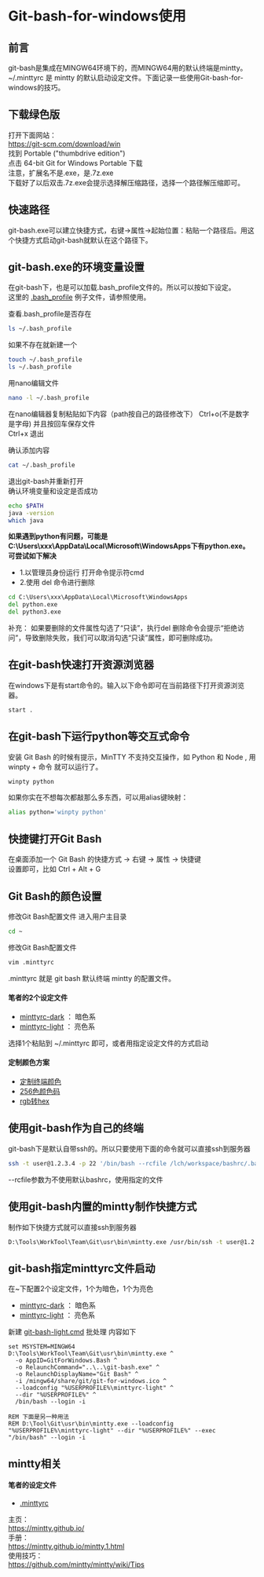 # Git-bash-for-windows使用

## 前言
git-bash是集成在MINGW64环境下的，而MINGW64用的默认终端是mintty。  
\~/.minttyrc 是 mintty 的默认启动设定文件。下面记录一些使用Git-bash-for-windows的技巧。

## 下载绿色版
打开下面网站：  
https://git-scm.com/download/win  
找到 Portable ("thumbdrive edition")  
点击 64-bit Git for Windows Portable 下载  
注意，扩展名不是.exe，是.7z.exe  
下载好了以后双击.7z.exe会提示选择解压缩路径，选择一个路径解压缩即可。

## 快速路径
git-bash.exe可以建立快捷方式，右键→属性→起始位置：粘贴一个路径后。用这个快捷方式启动git-bash就默认在这个路径下。

## git-bash.exe的环境变量设置
在git-bash下，也是可以加载.bash_profile文件的。所以可以按如下设定。  
这里的 [.bash_profile](.bash_profile) 例子文件，请参照使用。

查看.bash_profile是否存在
```bash
ls ~/.bash_profile
```

如果不存在就新建一个
```bash
touch ~/.bash_profile
ls ~/.bash_profile
```

用nano编辑文件
```bash
nano -l ~/.bash_profile
```

在nano编辑器复制粘贴如下内容（path按自己的路径修改下）
Ctrl+o(不是数字是字母) 并且按回车保存文件  
Ctrl+x 退出  

确认添加内容
```bash
cat ~/.bash_profile
```
退出git-bash并重新打开  
确认环境变量和设定是否成功
```bash
echo $PATH
java -version
which java
```
**如果遇到python有问题，可能是C:\Users\xxx\AppData\Local\Microsoft\WindowsApps下有python.exe。可尝试如下解决**
* 1.以管理员身份运行 打开命令提示符cmd
* 2.使用 del 命令进行删除
```cmd
cd C:\Users\xxx\AppData\Local\Microsoft\WindowsApps
del python.exe
del python3.exe
```

补充：
如果要删除的文件属性勾选了“只读”，执行del 删除命令会提示“拒绝访问”，导致删除失败，我们可以取消勾选“只读”属性，即可删除成功。

## 在git-bash快速打开资源浏览器
在windows下是有start命令的。输入以下命令即可在当前路径下打开资源浏览器。
```bash
start .
```

## 在git-bash下运行python等交互式命令
安装 Git Bash 的时候有提示，MinTTY 不支持交互操作，如 Python 和 Node , 用 winpty + 命令 就可以运行了。
```bash
winpty python
```
如果你实在不想每次都敲那么多东西，可以用alias键映射：
```bash
alias python='winpty python'
```

## 快捷键打开Git Bash
在桌面添加一个 Git Bash 的快捷方式 → 右键 → 属性 → 快捷键  
设置即可，比如 Ctrl + Alt + G

## Git Bash的颜色设置
修改Git Bash配置文件
进入用户主目录
```bash
cd ~
```
修改Git Bash配置文件
```bash
vim .minttyrc
```
.minttyrc 就是 git bash 默认终端 mintty 的配置文件。

#### 笔者的2个设定文件
* [minttyrc-dark](minttyrc-dark) ： 暗色系
* [minttyrc-light](minttyrc-light) ： 亮色系

选择1个粘贴到 \~/.minttyrc 即可，或者用指定设定文件的方式启动

#### 定制颜色方案
* [定制终端颜色](http://ciembor.github.io/4bit/)
* [256色颜色码](http://www.calmar.ws/vim/256-xterm-24bit-rgb-color-chart.html)
* [rgb转hex](https://www.w3schools.com/colors/colors_converter.asp)

## 使用git-bash作为自己的终端
git-bash下是默认自带ssh的。所以只要使用下面的命令就可以直接ssh到服务器
```bash
ssh -t user@1.2.3.4 -p 22 '/bin/bash --rcfile /lch/workspace/bashrc/.bashrc-personal'
```
 --rcfile参数为不使用默认bashrc，使用指定的文件

## 使用git-bash内置的mintty制作快捷方式
制作如下快捷方式就可以直接ssh到服务器
```bash
D:\Tools\WorkTool\Team\Git\usr\bin\mintty.exe /usr/bin/ssh -t user@1.2.3.4 -p 22 '/bin/bash --rcfile /lch/workspace/bashrc/.bashrc-personal'
```

## git-bash指定minttyrc文件启动

在~下配置2个设定文件，1个为暗色，1个为亮色
* [minttyrc-dark](minttyrc-dark) ： 暗色系
* [minttyrc-light](minttyrc-light) ： 亮色系

新建 [git-bash-light.cmd](git-bash-light.cmd) 批处理
内容如下
```
set MSYSTEM=MINGW64
D:\Tools\WorkTool\Team\Git\usr\bin\mintty.exe ^
  -o AppID=GitForWindows.Bash ^
  -o RelaunchCommand="..\..\git-bash.exe" ^
  -o RelaunchDisplayName="Git Bash" ^
  -i /mingw64/share/git/git-for-windows.ico ^
  --loadconfig "%USERPROFILE%\minttyrc-light" ^
  --dir "%USERPROFILE%" ^
  /bin/bash --login -i

REM 下面是另一种用法
REM D:\Tool\Git\usr\bin\mintty.exe --loadconfig "%USERPROFILE%\minttyrc-light" --dir "%USERPROFILE%" --exec "/bin/bash" --login -i
```

## mintty相关
#### 笔者的设定文件
* [.minttyrc](.minttyrc)   

主页：  
https://mintty.github.io/  
手册：  
https://mintty.github.io/mintty.1.html  
使用技巧：  
https://github.com/mintty/mintty/wiki/Tips  



